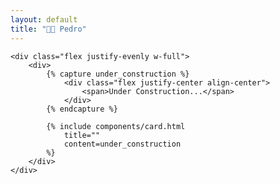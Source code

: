 ```yaml
---
layout: default
title: "👨‍💻 Pedro"
---
```


<div class="flex flex-col my-6">

    <div class="flex justify-evenly w-full">
        <div>
            {% capture under_construction %}
                <div class="flex justify-center align-center">
                    <span>Under Construction...</span>
                </div>
            {% endcapture %}

            {% include components/card.html 
                title=""
                content=under_construction
            %}
        </div>
    </div>
</div>
